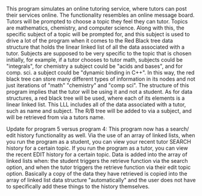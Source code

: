This program simulates an online tutoring service, where tutors can post their services online. The functionality
resembles an online message board. Tutors will be prompted to choose a topic they feel they can tutor. Topics are
mathematics, chemistry, and computer science. Along with this, the specific subject of a topic will be prompted for,
and this subject is used to drive a lot of the program when it comes to the Red Black tree data structure that
holds the linear linked list of all the data associated with a tutor. Subjects are supposed to be very specific to
the topic that is chosen initially, for example, if a tutor chooses to tutor math, subjects could be "integrals", for
chemistry a subject could be "acids and bases", and for comp. sci. a subject could be "dynamic binding in C++". In this way,
the red black tree can store many different types of information in its nodes and not just iterations of "math"
"chemistry" and "comp sci". The structure of this program implies that the tutor will be using it and not a student.
As for data structures, a red black tree will be used, where each of its elements is a linear linked list. This LLL
includes all of the data associated with a tutor, such as name and subject. The R/B tree will be added to via a subject,
and will be retrieved from via a tutors name.

Update for program 5 versus program 4:
This program now has a search/ edit history functionality as well. Via the use of an array of linked lists,
when you run the program as a student, you can view your recent tutor SEARCH history for a certain topic. If you
run the program as a tutor, you can view the recent EDIT history for a certain topic. Data is added into
the array of linked lists when: the student triggers the retrieve function via the search option, and when the tutor
triggers the retrieve function via their edit topic option. Basically a copy of the data they have retrieved is copied into
the array of linked list data structure "automatically" and the user does not have to specifically add these things to the history themselves.
